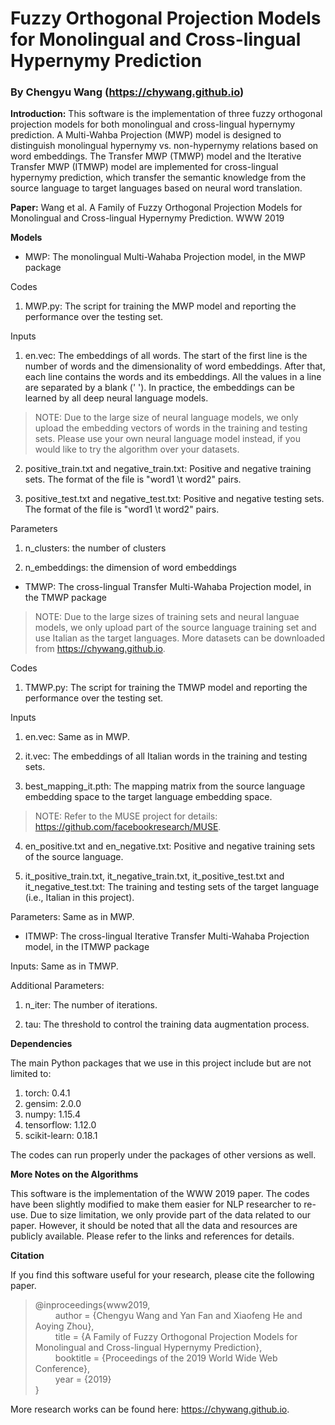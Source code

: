 # Fuzzy Orthogonal Projection Models for Monolingual and Cross-lingual Hypernymy Prediction 

### By Chengyu Wang (https://chywang.github.io)

**Introduction:** This software is the implementation of three fuzzy orthogonal projection models for both monolingual and cross-lingual hypernymy prediction. A Multi-Wahba Projection (MWP) model is designed to distinguish monolingual hypernymy vs. non-hypernymy relations based on word embeddings. The Transfer MWP (TMWP) model and the Iterative Transfer MWP (ITMWP) model are implemented for cross-lingual hypernymy prediction, which transfer the semantic knowledge from the source language to target languages based on neural word translation.

**Paper:** Wang et al. A Family of Fuzzy Orthogonal Projection Models for Monolingual and Cross-lingual Hypernymy Prediction. WWW 2019


**Models**

+ MWP: The monolingual Multi-Wahaba Projection model, in the MWP package

Codes

1. MWP.py: The script for training the MWP model and reporting the performance over the testing set.

Inputs

1. en.vec: The embeddings of all words. The start of the first line is the number of words and the dimensionality of word embeddings. After that, each line contains the words and its embeddings. All the values in a line are separated by a blank (' '). In practice, the embeddings can be learned by all deep neural language models.

> NOTE: Due to the large size of neural language models, we only upload the embedding vectors of words in the training and testing sets. Please use your own neural language model instead, if you would like to try the algorithm over your datasets.

2. positive_train.txt and negative_train.txt: Positive and negative training sets. The format of the file is "word1 \t word2" pairs.

3. positive_test.txt and negative_test.txt: Positive and negative testing sets. The format of the file is "word1 \t word2" pairs.

Parameters

1. n_clusters: the number of clusters

2. n_embeddings: the dimension of word embeddings

+ TMWP: The cross-lingual Transfer Multi-Wahaba Projection model, in the TMWP package

>NOTE: Due to the large sizes of training sets and neural languae models, we only upload part of the source language training set and use Italian as the target languages. More datasets can be downloaded from https://chywang.github.io.

Codes

1. TMWP.py: The script for training the TMWP model and reporting the performance over the testing set.

Inputs

1. en.vec: Same as in MWP.

2. it.vec: The embeddings of all Italian words in the training and testing sets.

3. best_mapping_it.pth: The mapping matrix from the source language embedding space to the target language embedding space.

>NOTE: Refer to the MUSE project for details: https://github.com/facebookresearch/MUSE.

4. en_positive.txt and en_negative.txt: Positive and negative training sets of the source language.

5. it_positive_train.txt, it_negative_train.txt, it_positive_test.txt and it_negative_test.txt: The training and testing sets of the target language (i.e., Italian in this project).

Parameters: Same as in MWP.

+ ITMWP: The cross-lingual Iterative Transfer Multi-Wahaba Projection model, in the ITMWP package

Inputs: Same as in TMWP.

Additional Parameters:

1. n_iter: The number of iterations.

2. tau: The threshold to control the training data augmentation process.

**Dependencies**

The main Python packages that we use in this project include but are not limited to:

1. torch: 0.4.1
2. gensim: 2.0.0
3. numpy: 1.15.4
4. tensorflow: 1.12.0
5. scikit-learn: 0.18.1

The codes can run properly under the packages of other versions as well.

**More Notes on the Algorithms**

This software is the implementation of the WWW 2019 paper. The codes have been slightly modified to make them easier for NLP researcher to re-use. Due to size limitation, we only provide part of the data related to our paper. However, it should be noted that all the data and resources are publicly available. Please refer to the links and references for details.


**Citation**

If you find this software useful for your research, please cite the following paper.

> @inproceedings{www2019,<br/>
&emsp;&emsp; author = {Chengyu Wang and Yan Fan and Xiaofeng He and Aoying Zhou},<br/>
&emsp;&emsp; title = {A Family of Fuzzy Orthogonal Projection Models for Monolingual and Cross-lingual Hypernymy Prediction},<br/>
&emsp;&emsp; booktitle = {Proceedings of the 2019 World Wide Web Conference},<br/>
&emsp;&emsp; year = {2019}<br/>
}

More research works can be found here: https://chywang.github.io.



